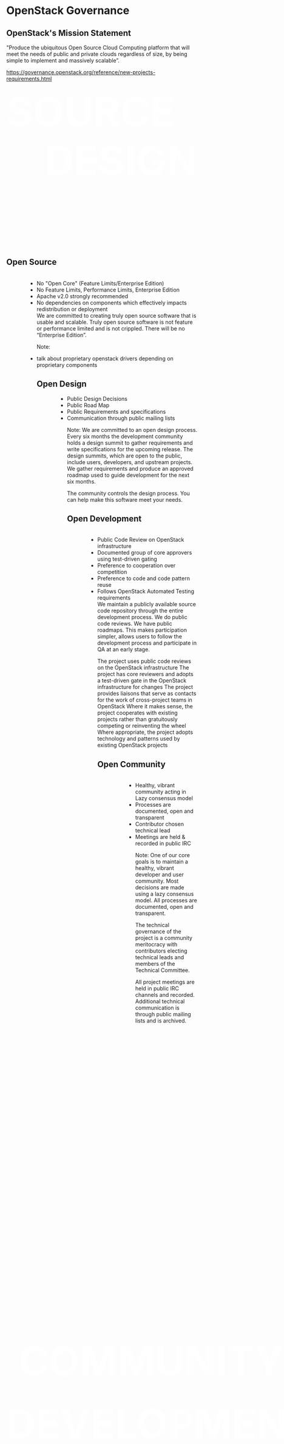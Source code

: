 <!-- .slide: data-state="section-break" id="governance" -->
# OpenStack Governance


<!-- .slide: data-state="normal" id="openstack-mission" -->
## OpenStack's Mission Statement

<img data-src="images/openstack-logo-plain.png" width="50%" style="float: left; margin-right: 8px" />

<div class="call-to-action">
    "Produce the ubiquitous Open Source Cloud Computing platform
    that will meet the needs of public and private clouds
    regardless of size, by being simple to implement and massively scalable”.
</div>

https://governance.openstack.org/reference/new-projects-requirements.html


<!-- .slide: data-background="images/open_sign_background.jpg" data-background-size="100%" id="governance-four-opens" data-menu-title="The Four Opens" -->
<!-- <h1 style="color: white">The Four Opens</h1> -->

<div style="color: white; font-size: 80pt; font-weight: bold; text-transform: uppercase">
<div>
        <div class="fragment" style="float: left; align: top left">Source</div>
        <div class="fragment" style="float: right; align: top right">Design</div>
    </div>
    <div style="padding: 8pt">&nbsp;</div>
    <div>
        <p class="fragment" style="position: absolute; bottom: 0">Development</p>
        <p class="fragment" style="position: absolute; bottom: 124pt; right: 0">Community</p>
    </div>
        <div style="padding: 8pt">&nbsp;</div>

</div>


<!-- .slide: data-state="normal" id="governance-open-source" -->
## Open Source

<img data-src="images/use_open_source.jpg" style="float: left; height: 70%; margin-right: 80px"/>

<ul style="display: inline">
    <li>No "Open Core" (Feature Limits/Enterprise Edition)</li>
    <li>No Feature Limits, Performance Limits, Enterprise Edition</li>
    <li>Apache v2.0 strongly recommended</li>
    <li>No dependencies on components which effectively impacts redistribution or deployment</li>
</ul>

<aside class="notes">
We are committed to creating truly open source software that is usable and
scalable. Truly open source software is not feature or performance limited and
is not crippled. There will be no “Enterprise Edition”.
</aside>

Note:
* talk about proprietary openstack drivers depending on proprietary components


<!-- .slide: data-state="normal" id="governance-open-design" -->
## Open Design

<img data-src="images/open_design.jpg" style="float: left; height: 30%; margin-right: 80px"/>

*   Public Design Decisions
*   Public Road Map
*   Public Requirements and specifications
*   Communication through public mailing lists

Note:
We are committed to an open design process. Every six months the development
community holds a design summit to gather requirements and write specifications
for the upcoming release. The design summits, which are open to the public,
include users, developers, and upstream projects. We gather requirements and
produce an approved roadmap used to guide development for the next six months.

The community controls the design process. You can help make this software meet
your needs.


<!-- .slide: data-state="normal" id="governance-open-development" -->
## Open Development

<img data-src="images/development.jpg" style="float: left; height: 40%; margin-right: 80px"/>

<ul style="display: inline">
    <li>Public Code Review on OpenStack infrastructure
    <li>Documented group of core approvers using test-driven gating
    <li>Preference to cooperation over competition
    <li>Preference to code and code pattern reuse
    <li>Follows OpenStack Automated Testing requirements
</ul>


<aside class="notes">
We maintain a publicly available source code repository through the entire
development process. We do public code reviews. We have public roadmaps. This
makes participation simpler, allows users to follow the development process and
participate in QA at an early stage.

The project uses public code reviews on the OpenStack infrastructure
The project has core reviewers and adopts a test-driven gate in the OpenStack infrastructure for changes
The project provides liaisons that serve as contacts for the work of cross-project teams in OpenStack
Where it makes sense, the project cooperates with existing projects rather than gratuitously competing or reinventing the wheel
Where appropriate, the project adopts technology and patterns used by existing OpenStack projects
</aside>

<!-- .slide: data-state="normal" id="governance-open-community" -->
## Open Community
<img data-src="images/fishbowl_jump.jpg" style="height: 40%; float: left; margin-right: 100px"/>
<ul style="display: inline">
    <li>Healthy, vibrant community acting in Lazy consensus model
    <li>Processes are documented, open and transparent
    <li>Contributor chosen technical lead
    <li>Meetings are held & recorded in public IRC
<ul/>

Note:
One of our core goals is to maintain a healthy, vibrant developer and user
community. Most decisions are made using a lazy consensus model. All processes
are documented, open and transparent.

The technical governance of the project is a community meritocracy with
contributors electing technical leads and members of the Technical Committee.

All project meetings are held in public IRC channels and recorded. Additional
technical communication is through public mailing lists and is archived.
